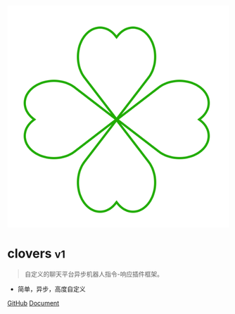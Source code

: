 <!-- _coverpage.md -->

<!-- ![logo](/icon.png) -->

<img class="cover-logo"  src="https://github.com/clovers-project/clovers.github.io/blob/master/docs/icon.png" data-origin="https://github.com/clovers-project/clovers.github.io/blob/master/docs/icon.png" alt="logo">

# clovers <small>v1</small>

> 自定义的聊天平台异步机器人指令-响应插件框架。

- 简单，异步，高度自定义

[GitHub](https://github.com/clovers-project/clovers)
[Document](/document)
